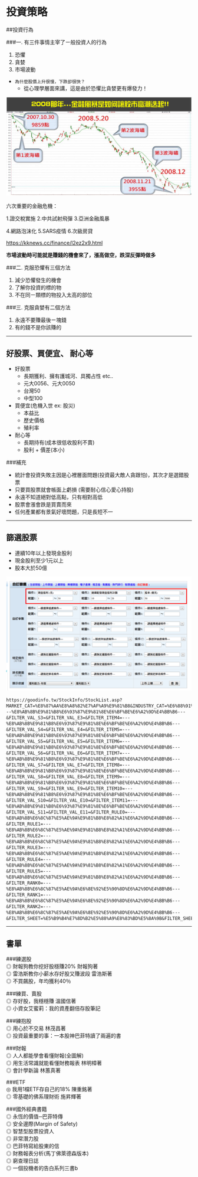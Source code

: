 # 投資策略


##投資行為

###一. 有三件事情主宰了ㄧ般投資人的行為
1. 恐懼
2. 貪婪
3. 市場波動


- `為什麼股價上升很慢，下跌卻很快？`
    - 從心理學層面來講，這是由於恐懼比貪婪更有爆發力！


![](images/20190910174645844_o.png)

六次重要的金融危機：

1.證交稅實施    2.中共試射飛彈  3.亞洲金融風暴

4.網路泡沫化    5.SARS疫情       6.次級房貸



https://kknews.cc/finance/l2ez2x9.html





**市場波動時可能就是賺錢的機會來了，漲高做空，跌深反彈時做多**

###二. 克服恐懼有三個方法	
1. 減少恐懼發生的機會
2. 了解你投資的標的物
3. 不在同ㄧ類標的物投入太高的部位

###三. 克服貪婪有二個方法
1. 永遠不要賺最後ㄧ塊錢
2. 有的錢不是你該賺的

---

## 好股票、買便宜、 耐心等
- 好股票
    - 長期獲利、擁有護城河、具獨占性 etc..
    - 元大0056、元大0050
    - 台灣50
    - 中型100
- 買便宜(危機入世 ex: 股災)
    - 本益比
    - 歷史價格
    - 殖利率
- 耐心等
    - 長期持有(成本很低收股利不賣) 
    - 股利 + 價差(本小)  
    
###補充
- 統計會投資失敗主因是心裡層面問題(投資最大敵人貪跟怕)，其次才是選錯股票
- 只要買股票就會帳面上虧損 (需要耐心信心愛心持股)
- 永遠不知道絕對低高點，只有相對高低
- 股票會漲會跌是買賣而來
- 任何產業都有景氣好壞問題，只是長短不一

---

## 篩選股票
- 連續10年以上發現金股利
- 現金股利至少1元以上
- 股本大於50億


![](images/StockInfo_filter.png)

```
https://goodinfo.tw/StockInfo/StockList.asp?MARKET_CAT=%E8%87%AA%E8%A8%82%E7%AF%A9%E9%81%B8&INDUSTRY_CAT=%E6%88%91%E7%9A%84%E6%A2%9D%E4%BB%B6&FILTER_ITEM0=%E7%8F%BE%E9%87%91%E8%82%A1%E5%88%A9+%28%E5%85%83%29&FILTER_VAL_S0=1&FILTER_VAL_E0=30&FILTER_ITEM1=%E9%80%A3%E7%BA%8C%E9%85%8D%E7%99%BC%E7%8F%BE%E9%87%91%E8%82%A1%E5%88%A9%E6%AC%A1%E6%95%B8&FILTER_VAL_S1=10&FILTER_VAL_E1=20&FILTER_ITEM2=%E8%82%A1%E6%9C%AC+%28%E5%84%84%E5%85%83%29&FILTER_VAL_S2=50&FILTER_VAL_E2=5000&FILTER_ITEM3=---%E8%AB%8B%E9%81%B8%E6%93%87%E9%81%8E%E6%BF%BE%E6%A2%9D%E4%BB%B6---&FILTER_VAL_S3=&FILTER_VAL_E3=&FILTER_ITEM4=---%E8%AB%8B%E9%81%B8%E6%93%87%E9%81%8E%E6%BF%BE%E6%A2%9D%E4%BB%B6---&FILTER_VAL_S4=&FILTER_VAL_E4=&FILTER_ITEM5=---%E8%AB%8B%E9%81%B8%E6%93%87%E9%81%8E%E6%BF%BE%E6%A2%9D%E4%BB%B6---&FILTER_VAL_S5=&FILTER_VAL_E5=&FILTER_ITEM6=---%E8%AB%8B%E9%81%B8%E6%93%87%E9%81%8E%E6%BF%BE%E6%A2%9D%E4%BB%B6---&FILTER_VAL_S6=&FILTER_VAL_E6=&FILTER_ITEM7=---%E8%AB%8B%E9%81%B8%E6%93%87%E9%81%8E%E6%BF%BE%E6%A2%9D%E4%BB%B6---&FILTER_VAL_S7=&FILTER_VAL_E7=&FILTER_ITEM8=---%E8%AB%8B%E9%81%B8%E6%93%87%E9%81%8E%E6%BF%BE%E6%A2%9D%E4%BB%B6---&FILTER_VAL_S8=&FILTER_VAL_E8=&FILTER_ITEM9=---%E8%AB%8B%E9%81%B8%E6%93%87%E9%81%8E%E6%BF%BE%E6%A2%9D%E4%BB%B6---&FILTER_VAL_S9=&FILTER_VAL_E9=&FILTER_ITEM10=---%E8%AB%8B%E9%81%B8%E6%93%87%E9%81%8E%E6%BF%BE%E6%A2%9D%E4%BB%B6---&FILTER_VAL_S10=&FILTER_VAL_E10=&FILTER_ITEM11=---%E8%AB%8B%E9%81%B8%E6%93%87%E9%81%8E%E6%BF%BE%E6%A2%9D%E4%BB%B6---&FILTER_VAL_S11=&FILTER_VAL_E11=&FILTER_RULE0=---%E8%AB%8B%E6%8C%87%E5%AE%9A%E9%81%B8%E8%82%A1%E6%A2%9D%E4%BB%B6---&FILTER_RULE1=---%E8%AB%8B%E6%8C%87%E5%AE%9A%E9%81%B8%E8%82%A1%E6%A2%9D%E4%BB%B6---&FILTER_RULE2=---%E8%AB%8B%E6%8C%87%E5%AE%9A%E9%81%B8%E8%82%A1%E6%A2%9D%E4%BB%B6---&FILTER_RULE3=---%E8%AB%8B%E6%8C%87%E5%AE%9A%E9%81%B8%E8%82%A1%E6%A2%9D%E4%BB%B6---&FILTER_RULE4=---%E8%AB%8B%E6%8C%87%E5%AE%9A%E9%81%B8%E8%82%A1%E6%A2%9D%E4%BB%B6---&FILTER_RULE5=---%E8%AB%8B%E6%8C%87%E5%AE%9A%E9%81%B8%E8%82%A1%E6%A2%9D%E4%BB%B6---&FILTER_RANK0=---%E8%AB%8B%E6%8C%87%E5%AE%9A%E6%8E%92%E5%90%8D%E6%A2%9D%E4%BB%B6---&FILTER_RANK1=---%E8%AB%8B%E6%8C%87%E5%AE%9A%E6%8E%92%E5%90%8D%E6%A2%9D%E4%BB%B6---&FILTER_RANK2=---%E8%AB%8B%E6%8C%87%E5%AE%9A%E6%8E%92%E5%90%8D%E6%A2%9D%E4%BB%B6---&FILTER_SHEET=%E5%B9%B4%E7%8D%B2%E5%88%A9%E8%83%BD%E5%8A%9B&FILTER_SHEET2=%E7%8D%B2%E5%88%A9%E8%83%BD%E5%8A%9B&FILTER_MARKET=%E4%B8%8A%E5%B8%82%2F%E4%B8%8A%E6%AB%83&FILTER_QUERY=%E6%9F%A5++%E8%A9%A2
```

---

## 書單

###練選股<br>
◎ 財報狗教你挖好股穩賺20% 財報狗著<br>
◎ 雷浩斯教你小薪水存好股又賺波段 雷浩斯著<br>
◎ 不買飆股，年均獲利40％<br>

###練買、賣股<br>
◎ 存好股，我穩穩賺 溫國信著<br>
◎ 小資女艾蜜莉：我的資產翻倍存股筆記<br>

###練抱股<br>
◎ 用心於不交易 林茂昌著<br>
◎ 投資最重要的事：一本股神巴菲特讀了兩遍的書<br>


###財報<br>
◎ 人人都能學會看懂財報(全圖解)<br>
◎ 用生活常識就能看懂財務報表 林明樟著<br>
◎ 會計學新論 林蕙真著<br>

###ETF<br>
◎ 我用1檔ETF存自己的18% 陳重銘著<br>
◎ 零基礎的佛系理財術 施昇輝著<br>


###國外經典書籍<br>
◎ 永恆的價值─巴菲特傳<br>
◎ 安全邊際(Margin of Safety)<br>
◎ 智慧型股票投資人<br>
◎ 非常潛力股<br>
◎ 巴菲特寫給股東的信<br>
◎ 財務報表分析(馬丁佛萊德森版本)<br>
◎ 窮查理日誌<br>
◎ 一個投機者的告白系列三書b<r>